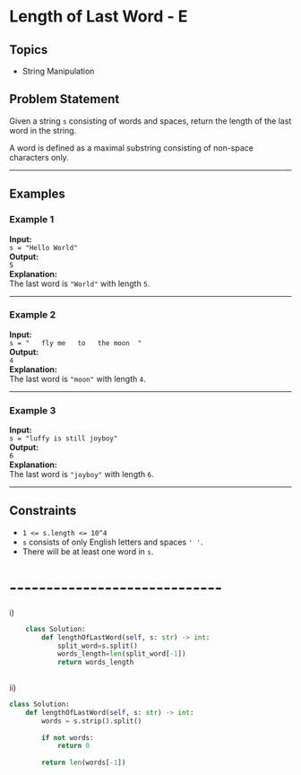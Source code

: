 # Length of Last Word - E

## Topics
- String Manipulation

## Problem Statement
Given a string `s` consisting of words and spaces, return the length of the last word in the string.

A word is defined as a maximal substring consisting of non-space characters only.

---

## Examples

### Example 1
**Input:**  
`s = "Hello World"`  
**Output:**  
`5`  
**Explanation:**  
The last word is `"World"` with length `5`.

---

### Example 2
**Input:**  
`s = "   fly me   to   the moon  "`  
**Output:**  
`4`  
**Explanation:**  
The last word is `"moon"` with length `4`.

---

### Example 3
**Input:**  
`s = "luffy is still joyboy"`  
**Output:**  
`6`  
**Explanation:**  
The last word is `"joyboy"` with length `6`.

---

## Constraints
- `1 <= s.length <= 10^4`
- `s` consists of only English letters and spaces `' '`.
- There will be at least one word in `s`.

# -----------------------------
i)
```python 
    class Solution:
        def lengthOfLastWord(self, s: str) -> int:
            split_word=s.split()
            words_length=len(split_word[-1])
            return words_length
            
 ```

ii)
```python
class Solution:
    def lengthOfLastWord(self, s: str) -> int:
        words = s.strip().split()
        
        if not words:
            return 0
        
        return len(words[-1])
```